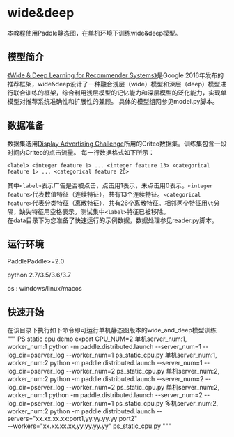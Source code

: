 # wide&deep

本教程使用Paddle静态图，在单机环境下训练wide&deep模型。

## 模型简介
[《Wide & Deep Learning for Recommender Systems》](https://arxiv.org/pdf/1606.07792.pdf)是Google 2016年发布的推荐框架，wide&deep设计了一种融合浅层（wide）模型和深层（deep）模型进行联合训练的框架，综合利用浅层模型的记忆能力和深层模型的泛化能力，实现单模型对推荐系统准确性和扩展性的兼顾。
具体的模型组网参见model.py脚本。

## 数据准备
数据集选用[Display Advertising Challenge](https://www.kaggle.com/c/criteo-display-ad-challenge/)所用的Criteo数据集。训练集包含一段时间内Criteo的点击流量。
每一行数据格式如下所示：
```
<label> <integer feature 1> ... <integer feature 13> <categorical feature 1> ... <categorical feature 26>
```
其中```<label>```表示广告是否被点击，点击用1表示，未点击用0表示。```<integer feature>```代表数值特征（连续特征），共有13个连续特征。```<categorical feature>```代表分类特征（离散特征），共有26个离散特征。相邻两个特征用```\t```分隔，缺失特征用空格表示。测试集中```<label>```特征已被移除。  
在data目录下为您准备了快速运行的示例数据，数据处理参见reader.py脚本。

## 运行环境
PaddlePaddle>=2.0

python 2.7/3.5/3.6/3.7

os : windows/linux/macos 


## 快速开始
在该目录下执行如下命令即可运行单机静态图版本的wide_and_deep模型训练 .
"""
PS static cpu demo
export CPU_NUM=2
单机server_num:1, worker_num:1
python -m paddle.distributed.launch --server_num=1 --log_dir=pserver_log --worker_num=1 ps_static_cpu.py
单机server_num:1, worker_num:2
python -m paddle.distributed.launch --server_num=1 --log_dir=pserver_log --worker_num=2 ps_static_cpu.py
单机server_num:2, worker_num:2
python -m paddle.distributed.launch --server_num=2 --log_dir=pserver_log --worker_num=2 ps_static_cpu.py
单机server_num:2, worker_num:1
python -m paddle.distributed.launch --server_num=2 --log_dir=pserver_log --worker_num=1 ps_static_cpu.py
多机server_num:2, worker_num:2
python -m paddle.distributed.launch --servers="xx.xx.xx.xx:port1,yy.yy.yy.yy:port2" \
--workers="xx.xx.xx.xx,yy.yy.yy.yy" ps_static_cpu.py
"""
